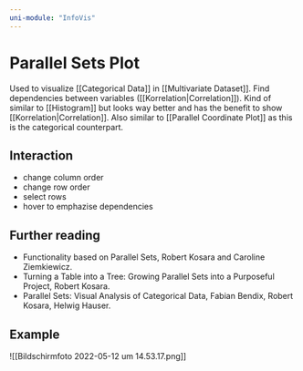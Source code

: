 ```yaml
---
uni-module: "InfoVis"
---
```


# Parallel Sets Plot

Used to visualize [[Categorical Data]] in [[Multivariate Dataset]]. Find dependencies between variables ([[Korrelation|Correlation]]).
Kind of similar to [[Histogram]] but looks way better and has the benefit to show [[Korrelation|Correlation]].
Also similar to [[Parallel Coordinate Plot]] as this is the categorical counterpart.

## Interaction

- change column order
- change row order
- select rows
- hover to emphazise dependencies

## Further reading

- Functionality based on Parallel Sets, Robert Kosara and Caroline Ziemkiewicz.
- Turning a Table into a Tree: Growing Parallel Sets into a Purposeful Project, Robert Kosara.
- Parallel Sets: Visual Analysis of Categorical Data, Fabian Bendix, Robert Kosara, Helwig Hauser.

## Example

![[Bildschirmfoto 2022-05-12 um 14.53.17.png]]
